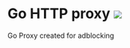 # Go HTTP proxy ![](https://travis-ci.org/marinhero/goxy.svg?branch=master)
Go Proxy created for adblocking
